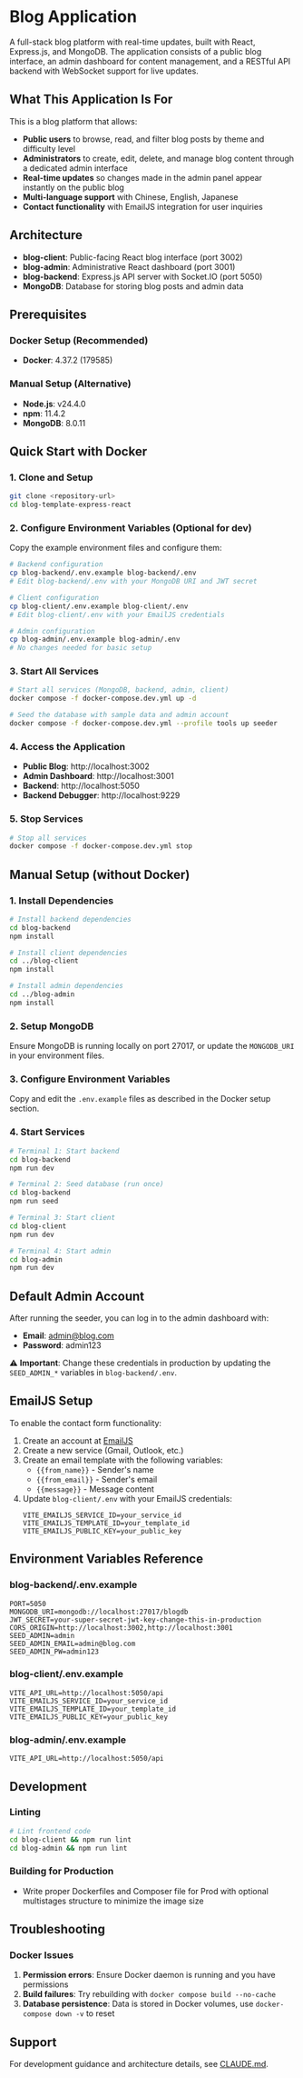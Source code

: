# Blog Application

A full-stack blog platform with real-time updates, built with React, Express.js, and MongoDB. The application consists of a public blog interface, an admin dashboard for content management, and a RESTful API backend with WebSocket support for live updates.

## What This Application Is For

This is a blog platform that allows:
- **Public users** to browse, read, and filter blog posts by theme and difficulty level
- **Administrators** to create, edit, delete, and manage blog content through a dedicated admin interface
- **Real-time updates** so changes made in the admin panel appear instantly on the public blog
- **Multi-language support** with Chinese, English, Japanese
- **Contact functionality** with EmailJS integration for user inquiries

## Architecture

- **blog-client**: Public-facing React blog interface (port 3002)
- **blog-admin**: Administrative React dashboard (port 3001)  
- **blog-backend**: Express.js API server with Socket.IO (port 5050)
- **MongoDB**: Database for storing blog posts and admin data

## Prerequisites

### Docker Setup (Recommended)
- **Docker**: 4.37.2 (179585)

### Manual Setup (Alternative)
- **Node.js**: v24.4.0
- **npm**: 11.4.2
- **MongoDB**: 8.0.11

## Quick Start with Docker

### 1. Clone and Setup
```bash
git clone <repository-url>
cd blog-template-express-react
```

### 2. Configure Environment Variables (Optional for dev)
Copy the example environment files and configure them:

```bash
# Backend configuration
cp blog-backend/.env.example blog-backend/.env
# Edit blog-backend/.env with your MongoDB URI and JWT secret

# Client configuration  
cp blog-client/.env.example blog-client/.env
# Edit blog-client/.env with your EmailJS credentials

# Admin configuration
cp blog-admin/.env.example blog-admin/.env
# No changes needed for basic setup
```

### 3. Start All Services
```bash
# Start all services (MongoDB, backend, admin, client)
docker compose -f docker-compose.dev.yml up -d

# Seed the database with sample data and admin account
docker compose -f docker-compose.dev.yml --profile tools up seeder
```

### 4. Access the Application
- **Public Blog**: http://localhost:3002
- **Admin Dashboard**: http://localhost:3001  
- **Backend**: http://localhost:5050
- **Backend Debugger**: http://localhost:9229

### 5. Stop Services
```bash
# Stop all services
docker compose -f docker-compose.dev.yml stop
```

## Manual Setup (without Docker)

### 1. Install Dependencies
```bash
# Install backend dependencies
cd blog-backend
npm install

# Install client dependencies  
cd ../blog-client
npm install

# Install admin dependencies
cd ../blog-admin
npm install
```

### 2. Setup MongoDB
Ensure MongoDB is running locally on port 27017, or update the `MONGODB_URI` in your environment files.

### 3. Configure Environment Variables
Copy and edit the `.env.example` files as described in the Docker setup section.

### 4. Start Services
```bash
# Terminal 1: Start backend
cd blog-backend
npm run dev

# Terminal 2: Seed database (run once)
cd blog-backend  
npm run seed

# Terminal 3: Start client
cd blog-client
npm run dev

# Terminal 4: Start admin
cd blog-admin
npm run dev
```

## Default Admin Account

After running the seeder, you can log in to the admin dashboard with:
- **Email**: admin@blog.com
- **Password**: admin123

⚠️ **Important**: Change these credentials in production by updating the `SEED_ADMIN_*` variables in `blog-backend/.env`.

## EmailJS Setup

To enable the contact form functionality:

1. Create an account at [EmailJS](https://www.emailjs.com/)
2. Create a new service (Gmail, Outlook, etc.)
3. Create an email template with the following variables:
   - `{{from_name}}` - Sender's name
   - `{{from_email}}` - Sender's email  
   - `{{message}}` - Message content
4. Update `blog-client/.env` with your EmailJS credentials:
   ```
   VITE_EMAILJS_SERVICE_ID=your_service_id
   VITE_EMAILJS_TEMPLATE_ID=your_template_id  
   VITE_EMAILJS_PUBLIC_KEY=your_public_key
   ```

## Environment Variables Reference

### blog-backend/.env.example
```
PORT=5050
MONGODB_URI=mongodb://localhost:27017/blogdb
JWT_SECRET=your-super-secret-jwt-key-change-this-in-production
CORS_ORIGIN=http://localhost:3002,http://localhost:3001
SEED_ADMIN=admin
SEED_ADMIN_EMAIL=admin@blog.com
SEED_ADMIN_PW=admin123
```

### blog-client/.env.example
```
VITE_API_URL=http://localhost:5050/api
VITE_EMAILJS_SERVICE_ID=your_service_id
VITE_EMAILJS_TEMPLATE_ID=your_template_id
VITE_EMAILJS_PUBLIC_KEY=your_public_key
```

### blog-admin/.env.example
```
VITE_API_URL=http://localhost:5050/api
```

## Development

### Linting
```bash
# Lint frontend code
cd blog-client && npm run lint
cd blog-admin && npm run lint
```

### Building for Production

- Write proper Dockerfiles and Composer file for Prod with optional multistages structure to minimize the image size

## Troubleshooting


### Docker Issues

1. **Permission errors**: Ensure Docker daemon is running and you have permissions
2. **Build failures**: Try rebuilding with `docker compose build --no-cache`
3. **Database persistence**: Data is stored in Docker volumes, use `docker-compose down -v` to reset

## Support

For development guidance and architecture details, see [CLAUDE.md](./CLAUDE.md).
